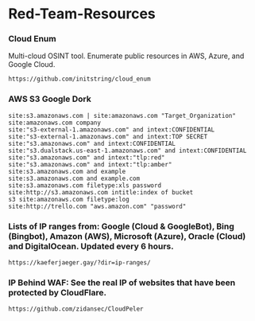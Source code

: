 # Red-Team-Resources

### Cloud Enum
Multi-cloud OSINT tool. Enumerate public resources in AWS, Azure, and Google Cloud.
```
https://github.com/initstring/cloud_enum
```
### AWS S3 Google Dork
```
site:s3.amazonaws.com | site:amazonaws.com "Target_Organization"
site:amazonaws.com company
site:"s3-external-1.amazonaws.com" and intext:CONFIDENTIAL
site:"s3-external-1.amazonaws.com" and intext:TOP SECRET
site:"s3.amazonaws.com" and intext:CONFIDENTIAL
site:"s3.dualstack.us-east-1.amazonaws.com" and intext:CONFIDENTIAL
site:"s3.amazonaws.com" and intext:"tlp:red"
site:"s3.amazonaws.com" and intext:"tlp:amber"
site:s3.amazonaws.com and example
site:s3.amazonaws.com and example.com
site:s3.amazonaws.com filetype:xls password
site:http://s3.amazonaws.com intitle:index of bucket
s3 site:amazonaws.com filetype:log
site:http://trello.com "aws.amazon.com" "password"
```
### Lists of IP ranges from: Google (Cloud & GoogleBot), Bing (Bingbot), Amazon (AWS), Microsoft (Azure), Oracle (Cloud) and DigitalOcean. Updated every 6 hours.
```
https://kaeferjaeger.gay/?dir=ip-ranges/
```
### IP Behind WAF: See the real IP of websites that have been protected by CloudFlare.
```
https://github.com/zidansec/CloudPeler
```

